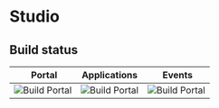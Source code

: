 # Studio

## Build status

| Portal | Applications | Events |
| ------ | ------------ | ------ |
| ![Build Portal](https://github.com/dolittle/Studio/workflows/Build%20Portal/badge.svg) | ![Build Portal](https://github.com/dolittle/Studio/workflows/Build%20Applications/badge.svg) | ![Build Portal](https://github.com/dolittle/Studio/workflows/Build%20Events/badge.svg) |
